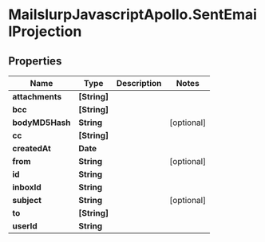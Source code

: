 # MailslurpJavascriptApollo.SentEmailProjection

## Properties

Name | Type | Description | Notes
------------ | ------------- | ------------- | -------------
**attachments** | **[String]** |  | 
**bcc** | **[String]** |  | 
**bodyMD5Hash** | **String** |  | [optional] 
**cc** | **[String]** |  | 
**createdAt** | **Date** |  | 
**from** | **String** |  | [optional] 
**id** | **String** |  | 
**inboxId** | **String** |  | 
**subject** | **String** |  | [optional] 
**to** | **[String]** |  | 
**userId** | **String** |  | 


